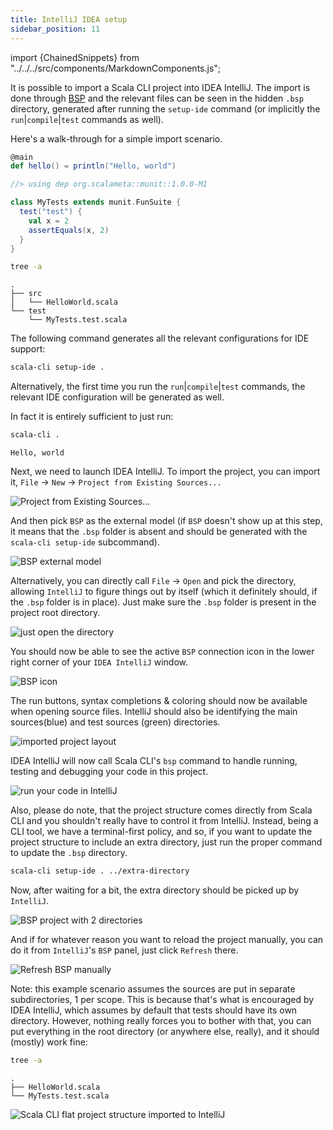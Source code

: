 ```yaml
---
title: IntelliJ IDEA setup
sidebar_position: 11
---
```


import {ChainedSnippets} from "../../../src/components/MarkdownComponents.js";

It is possible to import a Scala CLI project into IDEA IntelliJ. The import is done
through [BSP](https://build-server-protocol.github.io/) and the relevant files can be seen in the hidden `.bsp`
directory, generated after running the `setup-ide` command (or implicitly the `run`|`compile`|`test` commands as well).

Here's a walk-through for a simple import scenario.

```scala title=src/HelloWorld.scala
@main
def hello() = println("Hello, world")
```

```scala title=test/MyTests.test.scala
//> using dep org.scalameta::munit::1.0.0-M1

class MyTests extends munit.FunSuite {
  test("test") {
    val x = 2
    assertEquals(x, 2)
  }
}
```

<ChainedSnippets>

```bash
tree -a
```

```text
.
├── src
│   └── HelloWorld.scala
└── test
    └── MyTests.test.scala
```

</ChainedSnippets>

The following command generates all the relevant configurations for IDE support:

```bash
scala-cli setup-ide .
```

Alternatively, the first time you run the `run`|`compile`|`test` commands, the relevant IDE configuration will be
generated as well.

In fact it is entirely sufficient to just run:

<ChainedSnippets>

```bash
scala-cli .
```

```text
Hello, world
```

</ChainedSnippets>

Next, we need to launch IDEA IntelliJ.
To import the project, you can import it, `File` -> `New` -> `Project from Existing Sources...`

![Project from Existing Sources...](/img/intellij_project_from_existing_sources.png)

And then pick `BSP` as the external model (if `BSP` doesn't show up at this step, it means that the `.bsp` folder is
absent and should be generated with the `scala-cli setup-ide` subcommand).

![BSP external model](/img/intellij_bsp_external_model.png)

Alternatively, you can directly call `File` -> `Open` and pick the directory, allowing `IntelliJ` to figure things out
by itself (which it definitely should, if the `.bsp` folder is in place). Just make sure the `.bsp` folder is present in
the project root directory.

![just open the directory](/img/intellij_open_dir.png)

You should now be able to see the active `BSP` connection icon in the lower right corner of your `IDEA IntelliJ` window.

![BSP icon](/img/intellij_bsp_icon.png)

The run buttons, syntax completions & coloring should now be available when opening source files.
IntelliJ should also be identifying the main sources(blue) and test sources (green) directories.

![imported project layout](/img/intellij_imported_project_layout.png)

IDEA IntelliJ will now call Scala CLI's `bsp` command to handle running, testing and debugging your code in this
project.

![run your code in IntelliJ](/img/intellij_run_code_with_bsp.png)

Also, please do note, that the project structure comes directly from Scala CLI and you shouldn't really have to control
it from IntelliJ. Instead, being a CLI tool, we have a terminal-first policy, and so, if you want to update the project
structure to include an extra directory, just run the proper command to update the `.bsp` directory.

```bash ignore
scala-cli setup-ide . ../extra-directory
```

Now, after waiting for a bit, the extra directory should be picked up by `IntelliJ`.

![BSP project with 2 directories](/img/intellij_project_layout_with_extra_dir.png)

And if for whatever reason you want to reload the project manually, you can do it from `IntelliJ`'s `BSP` panel, just
click `Refresh` there.

![Refresh BSP manually](/img/intellij_refresh_bsp.png)

Note: this example scenario assumes the sources are put in separate subdirectories, 1 per scope. This is because that's
what is encouraged by IDEA IntelliJ, which assumes by default that tests should have its own directory. However, nothing
really forces you to bother with that, you can put everything in the root directory (or anywhere else, really), and it
should (mostly) work fine:

<ChainedSnippets>

```bash
tree -a
```

```text
.
├── HelloWorld.scala
└── MyTests.test.scala
```

</ChainedSnippets>

![Scala CLI flat project structure imported to IntelliJ](/img/intellij_flat_sources_layout.png)

